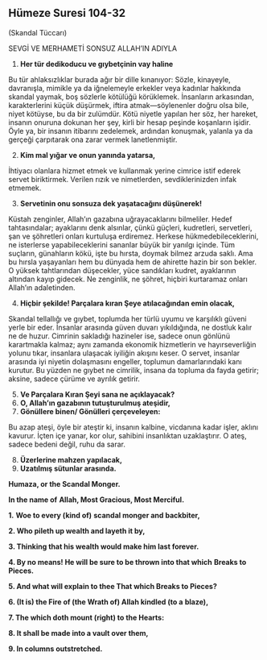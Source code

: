 
## Hümeze Suresi 104-32

(Skandal Tüccarı)

SEVGİ VE MERHAMETİ SONSUZ ALLAH’IN ADIYLA

1. **Her tür dedikoducu ve gıybetçinin vay haline**

Bu tür ahlaksızlıklar burada ağır bir dille kınanıyor: Sözle, kinayeyle, davranışla, mimikle ya da iğnelemeyle erkekler veya kadınlar hakkında skandal yaymak, boş sözlerle kötülüğü körüklemek. İnsanların arkasından, karakterlerini küçük düşürmek, iftira atmak—söylenenler doğru olsa bile, niyet kötüyse, bu da bir zulümdür. Kötü niyetle yapılan her söz, her hareket, insanın onuruna dokunan her şey, kirli bir hesap peşinde koşanların işidir. Öyle ya, bir insanın itibarını zedelemek, ardından konuşmak, yalanla ya da gerçeği çarpıtarak ona zarar vermek lanetlenmiştir.

2. **Kim mal yığar ve onun yanında yatarsa,**

İhtiyacı olanlara hizmet etmek ve kullanmak yerine cimrice istif ederek servet biriktirmek. Verilen rızık ve nimetlerden, sevdiklerinizden infak etmemek.

3. **Servetinin onu sonsuza dek yaşatacağını düşünerek!**

Küstah zenginler, Allah’ın gazabına uğrayacaklarını bilmeliler. Hedef tahtasındalar; ayaklarını denk alsınlar, çünkü güçleri, kudretleri, servetleri, şan ve şöhretleri onları kurtuluşa erdiremez. Herkese hükmedebileceklerini, ne isterlerse yapabileceklerini sananlar büyük bir yanılgı içinde. Tüm suçların, günahların kökü, işte bu hırsta, doymak bilmez arzuda saklı. Ama bu hırsla yaşayanları hem bu dünyada hem de ahirette hazin bir son bekler. O yüksek tahtlarından düşecekler, yüce sandıkları kudret, ayaklarının altından kayıp gidecek. Ne zenginlik, ne şöhret, hiçbiri kurtaramaz onları Allah’ın adaletinden.

4. **Hiçbir şekilde! Parçalara kıran Şeye atılacağından emin olacak,**

Skandal tellallığı ve gıybet, toplumda her türlü uyumu ve karşılıklı güveni yerle bir eder. İnsanlar arasında güven duvarı yıkıldığında, ne dostluk kalır ne de huzur. Cimrinin sakladığı hazineler ise, sadece onun gönlünü karartmakla kalmaz; aynı zamanda ekonomik hizmetlerin ve hayırseverliğin yolunu tıkar, insanlara ulaşacak iyiliğin akışını keser. O servet, insanlar arasında iyi niyetin dolaşmasını engeller, toplumun damarlarındaki kanı kurutur. Bu yüzden ne gıybet ne cimrilik, insana da topluma da fayda getirir; aksine, sadece çürüme ve ayrılık getirir.

5. **Ve Parçalara Kıran Şeyi sana ne açıklayacak?**
6. **O, Allah’ın gazabının tutuşturulmuş ateşidir,**
7. **Gönüllere binen/ Gönülleri çerçeveleyen:**

Bu azap ateşi, öyle bir ateştir ki, insanın kalbine, vicdanına kadar işler, aklını kavurur. İçten içe yanar, kor olur, sahibini insanlıktan uzaklaştırır. O ateş, sadece bedeni değil, ruhu da sarar.

8. **Üzerlerine mahzen yapılacak,**
9. **Uzatılmış sütunlar arasında.**

**Humaza, or the Scandal Monger.** 

**In the name of** **Allah, Most Gracious, Most Merciful.** 

**1.** **Woe to every (kind of)** **scandal monger and backbiter,**

**2. Who pileth up wealth and layeth it by,**

**3. Thinking that his wealth would make him last forever.**

**4. By no means! He will be sure to be thrown into that which**
**Breaks to Pieces.**

**5. And what will explain to thee That which Breaks to Pieces?**

**6. (It is) the Fire of (the Wrath of) Allah kindled (to a**
**blaze),**

**7. The which doth mount (right) to the Hearts:**

**8. It shall be made into a vault over them,**

**9. In columns outstretched.**